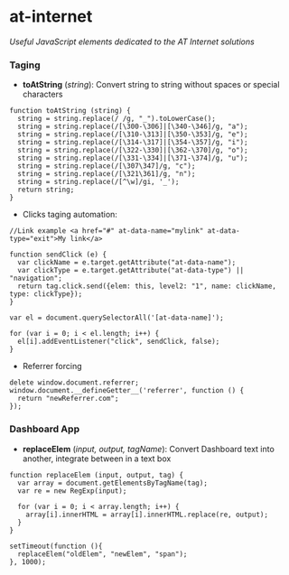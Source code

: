 # at-internet
*Useful JavaScript elements dedicated to the AT Internet solutions*


### Taging

- **toAtString** (*string*):
Convert string to string without spaces or special characters

```
function toAtString (string) {
  string = string.replace(/ /g, "_").toLowerCase();
  string = string.replace(/[\300-\306]|[\340-\346]/g, "a");
  string = string.replace(/[\310-\313]|[\350-\353]/g, "e");
  string = string.replace(/[\314-\317]|[\354-\357]/g, "i");
  string = string.replace(/[\322-\330]|[\362-\370]/g, "o");
  string = string.replace(/[\331-\334]|[\371-\374]/g, "u");
  string = string.replace(/[\307\347]/g, "c");
  string = string.replace(/[\321\361]/g, "n");
  string = string.replace(/[^\w]/gi, '_');
  return string;
}
```

- Clicks taging automation:

```
//Link example <a href="#" at-data-name="mylink" at-data-type="exit">My link</a>

function sendClick (e) {
  var clickName = e.target.getAttribute("at-data-name");
  var clickType = e.target.getAttribute("at-data-type") || "navigation";
  return tag.click.send({elem: this, level2: "1", name: clickName, type: clickType});
}

var el = document.querySelectorAll('[at-data-name]');

for (var i = 0; i < el.length; i++) {
  el[i].addEventListener("click", sendClick, false);
}
```

- Referrer forcing

```
delete window.document.referrer;
window.document.__defineGetter__('referrer', function () {
  return "newReferrer.com";
});
```

### Dashboard App

- **replaceElem** (*input, output, tagName*):
Convert Dashboard text into another, integrate between <script>...</script> in a text box


```
function replaceElem (input, output, tag) {
  var array = document.getElementsByTagName(tag);
  var re = new RegExp(input);

  for (var i = 0; i < array.length; i++) {
    array[i].innerHTML = array[i].innerHTML.replace(re, output);
  }
}

setTimeout(function (){
  replaceElem("oldElem", "newElem", "span");
}, 1000);
```
